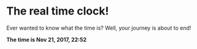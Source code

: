 # The real time clock!

Ever wanted to know what the time is? Well, your journey is about to end!

**The time is Nov 21, 2017, 22:52**